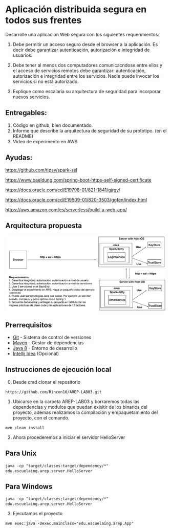# Aplicación distribuida segura en todos sus frentes


Desarrolle una aplicación Web segura con los siguientes requerimientos:

1. Debe permitir un acceso seguro desde el browser a la aplicación. Es decir debe garantizar autenticación, autorización e integridad de usuarios.
2. Debe tener al menos dos computadores comunicacndose entre ellos y el acceso de servicios remotos debe garantizar: autenticación, autorización e integridad entre los servicios. Nadie puede invocar los servicios si no está autorizado.

3. Explique como escalaría su arquitectura de seguridad para incorporar nuevos servicios.

## Entregables:

1. Código en github, bien documentado.
2. Informe que describe la arquitectura de seguridad de su prototipo. (en el README)
3. Video de experimento en AWS


## Ayudas:

https://github.com/tipsy/spark-ssl

https://www.baeldung.com/spring-boot-https-self-signed-certificate

https://docs.oracle.com/cd/E19798-01/821-1841/gjrgy/

https://docs.oracle.com/cd/E19509-01/820-3503/ggfen/index.html

https://aws.amazon.com/es/serverless/build-a-web-app/


## Arquitectura propuesta

<img src="./resources/images/01-Arquitectura.jpg" />


## **Prerrequisitos**

-   [Git](https://git-scm.com/downloads) - Sistema de control de versiones
-   [Maven](https://maven.apache.org/download.cgi) - Gestor de dependencias
-   [Java 8](https://www.java.com/download/ie_manual.jsp) - Entorno de desarrollo
-   [Intellij Idea](https://www.jetbrains.com/es-es/idea/download/) (Opcional)

## **Instrucciones de ejecución local**

0. Desde cmd clonar el repositorio

```git
https://github.com/Rincon10/AREP-LAB03.git
```

1. Ubicarse en la carpeta AREP-LAB03 y borraremos todas las dependencias y modulos que puedan exisitir de los binarios del proyecto, ademas realizamos la compilación y empaquetamiento del proyecto, con el comando.
```
mvn clean install
```

2. Ahora procederemos a iniciar el servidor HelloServer

## Para Unix
```
java -cp "target/classes:target/dependency/*" edu.escuelaing.arep.server.HelloServer
```
## Para Windows
```
java -cp "target/classes;target/dependency/*" edu.escuelaing.arep.server.HelloServer
```

3. Ejecutamos el proyecto
```maven
mvn exec:java -Dexec.mainClass="edu.escuelaing.arep.App"
```
